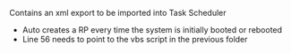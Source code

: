 Contains an xml export to be imported into Task Scheduler
  - Auto creates a RP every time the system is initially booted or rebooted
  - Line 56 needs to point to the vbs script in the previous folder
